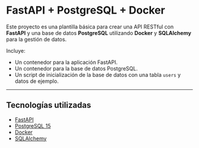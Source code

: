 # FastAPI + PostgreSQL + Docker

Este proyecto es una plantilla básica para crear una API RESTful con **FastAPI** y una base de datos **PostgreSQL** utilizando **Docker** y **SQLAlchemy** para la gestión de datos.

Incluye:
- Un contenedor para la aplicación FastAPI.
- Un contenedor para la base de datos PostgreSQL.
- Un script de inicialización de la base de datos con una tabla `users` y datos de ejemplo.

---

## Tecnologías utilizadas

- [FastAPI](https://fastapi.tiangolo.com/)
- [PostgreSQL 15](https://www.postgresql.org/)
- [Docker](https://www.docker.com/)
- [SQLAlchemy](https://www.sqlalchemy.org/)